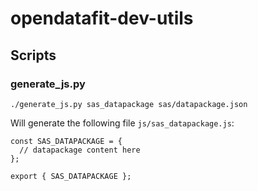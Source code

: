 # opendatafit-dev-utils

## Scripts

### generate_js.py

```
./generate_js.py sas_datapackage sas/datapackage.json
```

Will generate the following file ```js/sas_datapackage.js```:
```
const SAS_DATAPACKAGE = {
  // datapackage content here
};

export { SAS_DATAPACKAGE };
```
